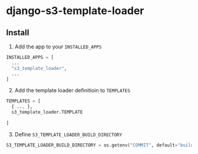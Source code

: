 # django-s3-template-loader

## Install

1. Add the app to your `INSTALLED_APPS`

```python
INSTALLED_APPS = [
  ...
  "s3_template_loader",
  ...
]
```

2. Add the template loader definitioin to `TEMPLATES`

```python
TEMPLATES = [
  { ... },
  s3_template_loader.TEMPLATE
 
]
```

3. Define `S3_TEMPLATE_LOADER_BUILD_DIRECTORY`

```python
S3_TEMPLATE_LOADER_BUILD_DIRECTORY = os.getenv("COMMIT", default="build")
```
